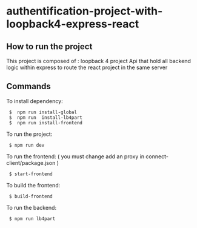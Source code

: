 # authentification-project-with-loopback4-express-react


## How to run the project

This project is composed of :
loopback 4 project Api that hold all backend logic within express to route the react project in the same server 

## Commands

To install dependency: 
````
 $  npm run install-global 
 $  npm run  install-lb4part 
 $  npm run install-frontend 
````
To run the project:
````
 $ npm run dev
````
To run the frontend: ( you must change add an proxy in connect-client/package.json )
````
 $ start-frontend
````
To build the frontend:
````
 $ build-frontend
````
  To run the backend:
````
 $ npm run lb4part
````
